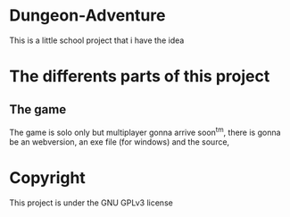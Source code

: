 # Dungeon-Adventure
This is a little school project that i have the idea 

# The differents parts of this project
## The game
The game is solo only but multiplayer gonna arrive soon<sup>tm</sup>, there is gonna be an webversion, an exe file (for windows) and the source,

# Copyright
This project is under the GNU GPLv3 license